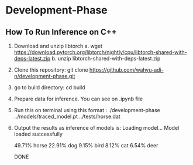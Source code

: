# Development-Phase

## How To Run Inference on C++
1. Download and unzip libtorch
   a. wget https://download.pytorch.org/libtorch/nightly/cpu/libtorch-shared-with-deps-latest.zip
   b. unzip libtorch-shared-with-deps-latest.zip 
2. Clone this repository: git clone  https://github.com/wahyu-adi-n/development-phase.git
3. go to build directory: cd build
4. Prepare data for inference. You can see on .ipynb file
5. Run this on terminal using this format <root-path> <torchscript-model-path> <input-data-path>: ./development-phase ../models/traced_model.pt ../tests/horse.dat 
6. Output the results as inference of models is:
   Loading model...
   Model loaded successfully
   
   49.71% horse
   22.91% dog
   9.15% bird
   8.12% cat
   6.54% deer
   
   DONE